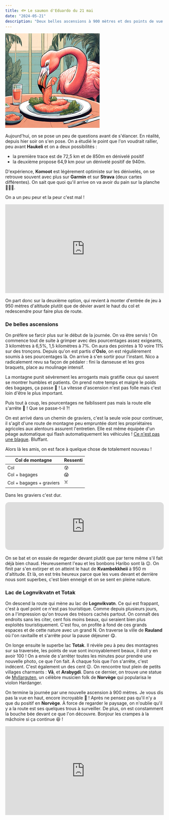 ```yaml
---
title: 🐟 Le saumon d'Eduardo du 21 mai
date: "2024-05-21"
description: "Deux belles ascensions à 900 mètres et des points de vue complètement fous sur les montagnes et les lacs de Lognvikvatn et Totak !"
---
```


![Saumon d'Eduardo](../saumon_eduardo.png)

Aujourd'hui, on se pose un peu de questions avant de s'élancer. En réalité, depuis hier soir on s'en pose. On a étudié le point que l'on voudrait rallier, peu avant **Haukeli** et on a deux possibilités :

- la première trace est de 72,5 km et de 850m en dénivelé positif 
- la deuxième propose 64,9 km pour un dénivelé positif de 940m.

D'expérience, **Komoot** est légèrement optimiste sur les dénivelés, on se retrouve souvent avec plus sur **Garmin** et sur **Strava** (deux cartes différentes). On sait que quoi qu'il arrive on va avoir du pain sur la planche 🦵🦵🏼.

On a un peu peur et la peur c'est mal !

<div style="width: 100%; height: 0; position: relative; padding-bottom: 56%;"><iframe src="https://giphy.com/embed/3owzW1x8lGWOe3WCKA" style="top: 0; left: 0; width: 100%; height: 100%; position: absolute; border: 0;" allowfullscreen scrolling="no" allow="encrypted-media;" class="giphy-embed"></iframe></div>

On part donc sur la deuxième option, qui revient à monter d'entrée de jeu à 950 mètres d'altitude plutôt que de dévier avant le haut du col et redescendre pour faire plus de route. 

### De belles ascensions
On préfère se farcir plus sur le début de la journée. On va être servis ! On commence tout de suite à grimper avec des pourcentages assez exigeants, 3 kilomètres à 6,5%, 1,5 kilomètres à 7%. On aura des pointes à 10 voire 11% sur des tronçons. Depuis qu'on est partis d'**Oslo**, on est régulièrement soumis à ses pourcentages là. On arrive à s'en sortir pour l'instant. Nico a radicalement revu sa façon de pédaler : fini la danseuse et les gros braquets, place au moulinage intensif. 

La montagne punit sévèrement les arrogants mais gratifie ceux qui savent se montrer humbles et patients. On prend notre temps et malgré le poids des bagages, ça passe 🥳 ! La vitesse d'ascension n'est pas folle mais c'est loin d'être le plus important.

Puis tout à coup, les pourcentages ne faiblissent pas mais la route elle s'arrête 🫣 ! Que se passe-t-il ?!

On est arrivé dans un chemin de graviers, c'est la seule voie pour continuer, il s'agit d'une route de montagne peu empruntée dont les propriétaires agricoles aux alentours assurent l'entretien. Elle est même équipée d'un péage automatique qui flash automatiquement les véhicules ! [Ce n'est pas une blague](https://fjellvegen.no/). Bluffant.

Alors là les amis, on est face à quelque chose de totalement nouveau ! 

|  Col de montagne  | Ressenti |
|----|----|
| Col  |  😰  |
| Col + bagages   | 😱   | 
| Col + bagages + graviers | ☠️   |

Dans les graviers c'est dur. 

<iframe style="border-radius:12px" src="https://open.spotify.com/embed/track/1gij27s31tFKcTHa8f1u4g?utm_source=generator" width="100%" height="152" frameBorder="0" allow="autoplay; clipboard-write; encrypted-media; picture-in-picture" loading="lazy"></iframe>

On se bat et on essaie de regarder devant plutôt que par terre même s'il fait déjà bien chaud. Heureusement l'eau et les bonbons Haribo sont là 😉. On finit par s'en extirper et on atteint le haut de **Kvambekkheii** à 950 m d'altitude. Et là, on est très heureux parce que les vues devant et derrière nous sont superbes, c'est bien enneigé et on se sent en pleine nature.

### Lac de Lognvikvatn et Totak

On descend la route qui mène au lac de **Lognvikvatn**. Ce qui est frappant, c'est à quel point ce n'est pas touristique. Comme depuis plusieurs jours, on a l'impression qu'on trouve des trésors cachés partout. On connaît des endroits sans les citer, cent fois moins beaux, qui seraient bien plus exploités touristiquement. C'est fou, on profite à fond de ces grands espaces et de cette nature avec un grand N. On traverse la ville de **Rauland** où l'on ravitaille et s'arrête pour la pause déjeuner 😋.

On longe ensuite le superbe lac **Totak**. Il révèle peu à peu des montagnes sur sa traversée, les points de vue sont incroyablement beaux, il doit y en avoir 100 ! On a envie de s'arrêter toutes les minutes pour prendre une nouvelle photo, ce que l'on fait. À chaque fois que l'on s'arrête, c'est indécent. C'est également un des cent 😉. On rencontre tout plein de petits villages charmants : **Vå**,  et **Arabygdi**. Dans ce dernier, on trouve une statue de [Myllarguten](https://en.m.wikipedia.org/wiki/Myllarguten), un célèbre musicien folk de **Norvège** qui popularisa le violon Hardanger.

On termine la journée par une nouvelle ascension à 900 mètres. Je vous dis pas la vue en haut, encore incroyable 🤩 ! Après ne pensez pas qu'il n'y a que du positif en **Norvège**. À force de regarder le paysage, on n'oublie qu'il y a la route est ses quelques trous à surveiller. De plus, on est constamment la bouche bée devant ce que l'on découvre. Bonjour les crampes à la mâchoire si ça continue 😆 !

<div style="width: 100%; height: 0; position: relative; padding-bottom: 56%;"><iframe src="https://giphy.com/embed/3NtY188QaxDdC" style="top: 0; left: 0; width: 100%; height: 100%; position: absolute; border: 0;" allowfullscreen scrolling="no" allow="encrypted-media;" class="giphy-embed"></iframe></div>

